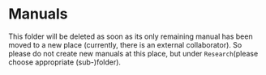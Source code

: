 # Manuals

This folder will be deleted as soon as its only remaining manual has been moved to a new place (currently, there is an external collaborator). So please do not create new manuals at this place, but under `Research`(please choose appropriate (sub-)folder).
